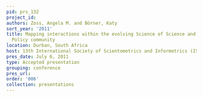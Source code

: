 ```yaml
---
pid: prs_132
project_id: 
authors: Zoss, Angela M. and Börner, Katy
sort_year: '2011'
title: Mapping interactions within the evolving Science of Science and Innovation
  Policy community
location: Durban, South Africa
host: 13th International Society of Scientometrics and Informetrics (ISSI) conference
pres_date: July 6, 2011
type: Accepted presentation
grouping: conference
pres_url: 
order: '006'
collection: presentations
---
```

